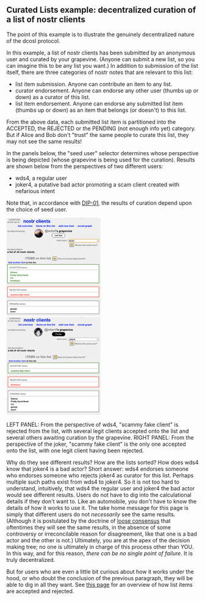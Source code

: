 ## Curated Lists example: decentralized curation of a list of nostr clients

The point of this example is to illustrate the genuinely decentralized nature of the dcosl protocol.

In this example, a list of nostr clients has been submitted by an anonymous user and curated by your grapevine. (Anyone can submit a new list, so you can imagine this to be any list you want.) In addition to submission of the list itself, there are three categories of nostr notes that are relevant to this list:
- list item submission. Anyone can contribute an item to any list.
- curator endorsement. Anyone can endorse any other user (thumbs up or down) as a curator of this list.
- list item endorsement. Anyone can endorse any submitted list item (thumbs up or down) as an item that belongs (or doesn't) to this list.

From the above data, each submitted list item is partitioned into the ACCEPTED, the REJECTED or the PENDING (not enough info yet) category. But if Alice and Bob don't "trust" the same people to curate this list, they may not see the same results!

In the panels below, the "seed user" selector determines whose perspective is being depicted (whose grapevine is being used for the curation). Results are shown below from the perspectives of two different users: 
- wds4, a regular user
- joker4, a putative bad actor promoting a scam client created with nefarious intent

Note that, in accordance with [DIP-01](https://github.com/wds4/DCoSL/blob/main/dips/coreProtocol/01.md), the results of curation depend upon the choice of seed user. 

<span style="display:inline-block" >
  <img src="../../.erb/img/nostrClientsCurationImg2.png" width="49%" display="inline-block" />
</span>
<span style="display:inline-block" >
  <img src="../../.erb/img/nostrClientsCurationImg1.png" width="49%" display="inline-block" />
</span>

LEFT PANEL: From the perspective of wds4, "scammy fake client" is rejected from the list, with several legit clients accepted onto the list and several others awaiting curation by the grapevine. RIGHT PANEL: From the perspective of the joker, "scammy fake client" is the only one accepted onto the list, with one legit client having been rejected. 

Why do they see different results? How are the lists sorted? How does wds4 know that joker4 is a bad actor? Short answer: wds4 endorses someone who endorses someone who rejects joker4 as curator for this list. Perhaps multiple such paths exist from wds4 to joker4. So it is not too hard to understand, intuitively, that wds4 the regular user and joker4 the bad actor would see different results. Users do not have to dig into the calculational details if they don't want to. Like an automobile, you don't have to know the details of how it works to use it. The take home message for this page is simply that different users do not <i>necessarily</i> see the same results. (Although it is postulated by the doctrine of [loose consensus](https://github.com/wds4/DCoSL/blob/main/glossary/looseConsensus.md) that oftentimes they will see the same results, in the absence of some controversy or irreconcilable reason for disagreement, like that one is a bad actor and the other is not.) Ultimately, you are at the apex of the decision making tree; no one is ultimately in charge of this process other than YOU. In this way, and for this reason, <i>there can be no single point of failure</i>. It is truly decentralized.

But for users who are even a little bit curious about how it works under the hood, or who doubt the conclusion of the previous paragraph, they will be able to dig in all they want. See [this page](exampleListCurationGrapevine.md) for an overview of how list items are accepted and rejected.


